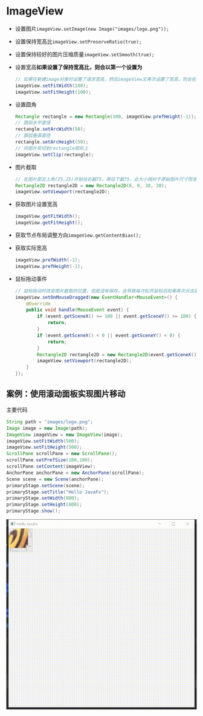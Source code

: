 # ImageView

* 设置图片`imageView.setImage(new Image("images/logo.png"));`

* 设置保持宽高比`imageView.setPreserveRatio(true);`

* 设置保持较好的图片压缩质量`imageView.setSmooth(true);`

* 设置宽高**如果设置了保持宽高比，则会以第一个设置为**
  
    ```java
    // 如果在新建image对象时设置了请求宽高，然后imageView又再次设置了宽高，则会在image获取到的图片宽高基础上再进行一次修改
    imageView.setFitWidth(100);  
    imageView.setFitHeight(100);
    ```

* 设置圆角
  
    ```java
    Rectangle rectangle = new Rectangle(100, imageView.prefHeight(-1));  
    // 圆弧水平直径  
    rectangle.setArcWidth(50);  
    // 圆弧垂直直径  
    rectangle.setArcHeight(50);  
    // 将图片剪切到rectangle图形上  
    imageView.setClip(rectangle);
    ```

* 图片截取
  
    ```java
    // 在图片距左上角(25,25)开始往右截75，再往下截75，此大小相对于原始图片尺寸而言
    Rectangle2D rectangle2D = new Rectangle2D(0, 0, 30, 30);  
    imageView.setViewport(rectangle2D);
    ```

* 获取图片设置宽高
      
    ```java
    imageView.getFitWidth();  
    imageView.getFitHeight();
    ```

* 获取节点布局调整方向`imageView.getContentBias();`

* 获取实际宽高
      
    ```java
    imageView.prefWidth(-1);
    imageView.prefHeight(-1);
    ```

* 鼠标拖动事件
      
    ```java
    // 鼠标拖动时改变图片截取的位置，但是没有保存，会导致每次松开鼠标后如果再次点击鼠标欲再次进行拖动，截图窗口位置会重置
    imageView.setOnMouseDragged(new EventHandler<MouseEvent>() {  
        @Override  
        public void handle(MouseEvent event) {  
            if (event.getSceneX() >= 100 || event.getSceneY() >= 100) {  
                return;  
            }  
            if (event.getSceneX() < 0 || event.getSceneY() < 0) {  
                return;  
            }  
            Rectangle2D rectangle2D = new Rectangle2D(event.getSceneX(), event.getSceneY(), 30, 30);  
            imageView.setViewport(rectangle2D);  
        }  
    });
    ```

## 案例：使用滚动面板实现图片移动

主要代码

```java
String path = "images/logo.png";  
Image image = new Image(path);  
ImageView imageView = new ImageView(image);  
imageView.setFitWidth(500);  
imageView.setFitHeight(500);  
ScrollPane scrollPane = new ScrollPane();  
scrollPane.setPrefSize(100,100);  
scrollPane.setContent(imageView);  
AnchorPane anchorPane = new AnchorPane(scrollPane);  
Scene scene = new Scene(anchorPane);  
primaryStage.setScene(scene);  
primaryStage.setTitle("Hello JavaFx");  
primaryStage.setWidth(800);  
primaryStage.setHeight(800);  
primaryStage.show();
```

![](../assets/VeryCapture_20220529201940.gif)